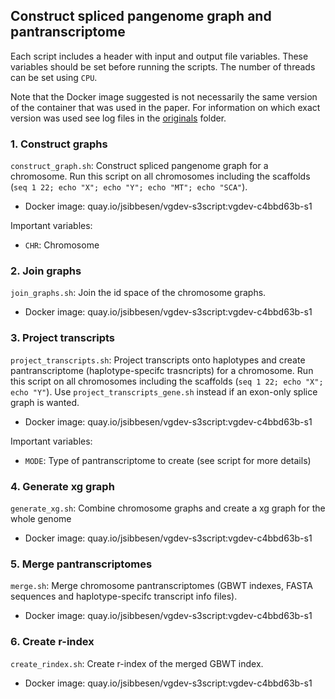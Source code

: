 ## Construct spliced pangenome graph and pantranscriptome

Each script includes a header with input and output file variables. These variables should be set before running the scripts. The number of threads can be set using `CPU`. 

Note that the Docker image suggested is not necessarily the same version of the container that was used in the paper. For information on which exact version was used see log files in the [originals](https://github.com/jonassibbesen/vgrna-project-paper/tree/main/originals) folder. 



### 1. Construct graphs

`construct_graph.sh`: Construct spliced pangenome graph for a chromosome. Run this script on all chromosomes including the scaffolds (`seq 1 22; echo "X"; echo "Y"; echo "MT"; echo "SCA"`).

* Docker image: quay.io/jsibbesen/vgdev-s3script:vgdev-c4bbd63b-s1

Important variables:

* `CHR`: Chromosome

  

### 2. Join graphs

`join_graphs.sh`: Join the id space of the chromosome graphs. 

* Docker image: quay.io/jsibbesen/vgdev-s3script:vgdev-c4bbd63b-s1



### 3. Project transcripts

`project_transcripts.sh`: Project transcripts onto haplotypes and create pantranscriptome (haplotype-specifc trasncripts) for a chromosome. Run this script on all chromosomes including the scaffolds (`seq 1 22; echo "X"; echo "Y"`). Use `project_transcripts_gene.sh` instead if an exon-only splice graph is wanted.

* Docker image: quay.io/jsibbesen/vgdev-s3script:vgdev-c4bbd63b-s1

Important variables:

* `MODE`: Type of pantranscriptome to create (see script for more details)



### 4. Generate xg graph

`generate_xg.sh`: Combine chromosome graphs and create a xg graph for the whole genome

* Docker image: quay.io/jsibbesen/vgdev-s3script:vgdev-c4bbd63b-s1

  

### 5. Merge pantranscriptomes

`merge.sh`: Merge chromosome pantranscriptomes (GBWT indexes, FASTA sequences and haplotype-specifc transcript info files).

* Docker image: quay.io/jsibbesen/vgdev-s3script:vgdev-c4bbd63b-s1



### 6. Create r-index

`create_rindex.sh`: Create r-index of the merged GBWT index.

* Docker image: quay.io/jsibbesen/vgdev-s3script:vgdev-c4bbd63b-s1

